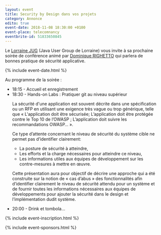 ```yaml
---
layout: event
title: Security by Design dans vos projets
category: Annonce
edito: true
event-date: 2018-11-08 18:30:00 +0100
event-place: telecomnancy
eventbrite-id: 51833650845
---
```


<p>
Le <a href="/">Lorraine JUG</a> (Java User Group de Lorraine) vous invite à sa prochaine
soirée de conférence animé par <a href="/speakers.html#drighetto">Dominique RIGHETTO</a> qui
parlera de bonnes pratique de sécurité applicative.
</p>

{% include event-date.html %}

<div class="programme">Au programme de la soirée :
	<ul>
		<li>18:15 - Accueil et enregistrement</li>
		<li>18:30 - Hands-on Labs : Pratiquer git au niveau supérieur
		<p>La sécurité d'une application est souvent décrite dans une spécification ou
		un RFP en utilisant une exigence très vague ou trop générique, telle que « L'application
		doit être sécurisée; L’application doit être protégée contre le Top 10 de
		l’OWASP ; L’application doit suivre les recommandations OWASP… ».
		</p>
		<p>Ce type d’attente concernant le niveau de sécurité du système cible ne permet pas d’identifier clairement:
			<ul>
				<li>La posture de sécurité à atteindre,</li>
				<li>Les efforts et la charge nécessaires pour atteindre ce niveau,</li>
				<li>Les informations utiles aux équipes de développement sur les contre-mesures à mettre en œuvre.</li>
			</ul>
		</p>
		<p>Cette présentation aura pour objectif de décrire une approche qui a été construite sur la notion de
		« cas d’abus » des fonctionnalités afin d’identifier clairement le niveau de sécurité attendu pour
		un système et de fournir toutes les informations nécessaires aux équipes de développements pour
		ajouter la sécurité dans le design et l’implémentation dudit système.</p>
		</li>
		<li>20:00 - Drink et tombola…</li>
	</ul>
</div>

{% include event-inscription.html %}

{% include event-sponsors.html %}
